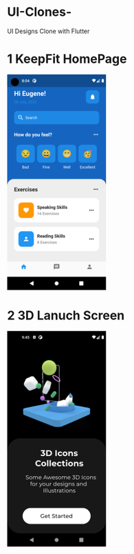 # UI-Clones-

UI Designs Clone with Flutter

# 1 KeepFit HomePage

<img src="screenshots/1.png" height="500em" />

# 2 3D Lanuch Screen

<img src="screenshots/2.png" height="500em" />
